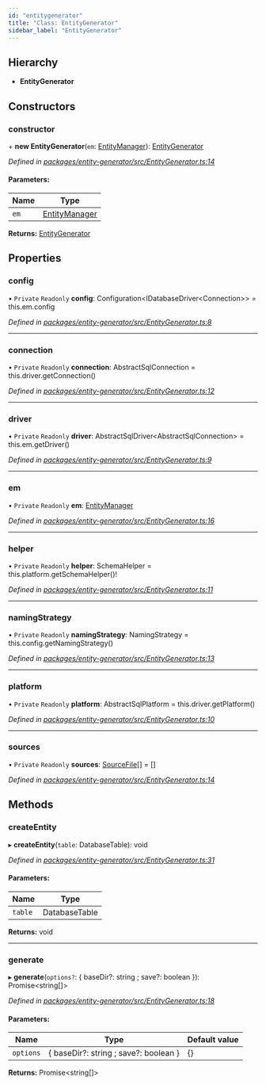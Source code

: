 ```yaml
---
id: "entitygenerator"
title: "Class: EntityGenerator"
sidebar_label: "EntityGenerator"
---
```


## Hierarchy

* **EntityGenerator**

## Constructors

### constructor

\+ **new EntityGenerator**(`em`: [EntityManager](entitymanager.md)): [EntityGenerator](entitygenerator.md)

*Defined in [packages/entity-generator/src/EntityGenerator.ts:14](https://github.com/mikro-orm/mikro-orm/blob/c7aaca40d/packages/entity-generator/src/EntityGenerator.ts#L14)*

#### Parameters:

Name | Type |
------ | ------ |
`em` | [EntityManager](entitymanager.md) |

**Returns:** [EntityGenerator](entitygenerator.md)

## Properties

### config

• `Private` `Readonly` **config**: Configuration&#60;IDatabaseDriver&#60;Connection>> = this.em.config

*Defined in [packages/entity-generator/src/EntityGenerator.ts:8](https://github.com/mikro-orm/mikro-orm/blob/c7aaca40d/packages/entity-generator/src/EntityGenerator.ts#L8)*

___

### connection

• `Private` `Readonly` **connection**: AbstractSqlConnection = this.driver.getConnection()

*Defined in [packages/entity-generator/src/EntityGenerator.ts:12](https://github.com/mikro-orm/mikro-orm/blob/c7aaca40d/packages/entity-generator/src/EntityGenerator.ts#L12)*

___

### driver

• `Private` `Readonly` **driver**: AbstractSqlDriver&#60;AbstractSqlConnection> = this.em.getDriver()

*Defined in [packages/entity-generator/src/EntityGenerator.ts:9](https://github.com/mikro-orm/mikro-orm/blob/c7aaca40d/packages/entity-generator/src/EntityGenerator.ts#L9)*

___

### em

• `Private` `Readonly` **em**: [EntityManager](entitymanager.md)

*Defined in [packages/entity-generator/src/EntityGenerator.ts:16](https://github.com/mikro-orm/mikro-orm/blob/c7aaca40d/packages/entity-generator/src/EntityGenerator.ts#L16)*

___

### helper

• `Private` `Readonly` **helper**: SchemaHelper = this.platform.getSchemaHelper()!

*Defined in [packages/entity-generator/src/EntityGenerator.ts:11](https://github.com/mikro-orm/mikro-orm/blob/c7aaca40d/packages/entity-generator/src/EntityGenerator.ts#L11)*

___

### namingStrategy

• `Private` `Readonly` **namingStrategy**: NamingStrategy = this.config.getNamingStrategy()

*Defined in [packages/entity-generator/src/EntityGenerator.ts:13](https://github.com/mikro-orm/mikro-orm/blob/c7aaca40d/packages/entity-generator/src/EntityGenerator.ts#L13)*

___

### platform

• `Private` `Readonly` **platform**: AbstractSqlPlatform = this.driver.getPlatform()

*Defined in [packages/entity-generator/src/EntityGenerator.ts:10](https://github.com/mikro-orm/mikro-orm/blob/c7aaca40d/packages/entity-generator/src/EntityGenerator.ts#L10)*

___

### sources

• `Private` `Readonly` **sources**: [SourceFile](sourcefile.md)[] = []

*Defined in [packages/entity-generator/src/EntityGenerator.ts:14](https://github.com/mikro-orm/mikro-orm/blob/c7aaca40d/packages/entity-generator/src/EntityGenerator.ts#L14)*

## Methods

### createEntity

▸ **createEntity**(`table`: DatabaseTable): void

*Defined in [packages/entity-generator/src/EntityGenerator.ts:31](https://github.com/mikro-orm/mikro-orm/blob/c7aaca40d/packages/entity-generator/src/EntityGenerator.ts#L31)*

#### Parameters:

Name | Type |
------ | ------ |
`table` | DatabaseTable |

**Returns:** void

___

### generate

▸ **generate**(`options?`: { baseDir?: string ; save?: boolean  }): Promise&#60;string[]>

*Defined in [packages/entity-generator/src/EntityGenerator.ts:18](https://github.com/mikro-orm/mikro-orm/blob/c7aaca40d/packages/entity-generator/src/EntityGenerator.ts#L18)*

#### Parameters:

Name | Type | Default value |
------ | ------ | ------ |
`options` | { baseDir?: string ; save?: boolean  } | {} |

**Returns:** Promise&#60;string[]>
